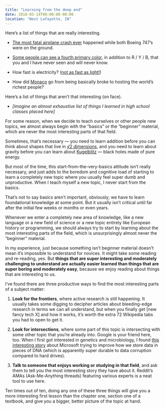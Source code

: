 ```yaml
---
title: "Learning from the deep end"
date: 2018-05-14T00:00:00-00:00
location: "West Lafayette, IN"
---
```


Here’s a list of things that are really interesting.

- [The most fatal airplane crash ever](https://en.wikipedia.org/wiki/Tenerife_airport_disaster) happened while both Boeing 747’s were on the ground.

- [Some people can see a fourth primary color](https://en.wikipedia.org/wiki/Tetrachromacy#Humans), in addition to R / Y / B, that you and I have never seen and will never know.

- How fast is electricity? ([not as fast as light!](https://en.wikipedia.org/wiki/Speed_of_electricity))

- How did [Monaco](https://en.wikipedia.org/wiki/Monaco#Arrival_of_the_Grimaldi_family) go from being basically broke to hosting the world’s richest people?

Here’s a list of things that aren’t that interesting (on face).

- _[imagine an almost exhaustive list of things I learned in high school classes placed here]_

For some reason, when we decide to teach ourselves or other people new topics, we almost always begin with the “basics” or the “beginner” material, which are never the most interesting parts of that field.

Sometimes, that’s necessary — you need to learn addition before you can think about shapes that live in [√2 dimensions](https://en.wikipedia.org/wiki/Fractal_dimension), and you need to learn about gravity before you can learn about [Kugelblitz](https://en.wikipedia.org/wiki/Kugelblitz_(astrophysics)) — black holes made of pure energy.

But most of the time, this start-from-the-very-basics attitude isn’t really necessary, and just adds to the boredom and cognitive load of starting to learn a completely new topic where you usually feel super dumb and unproductive. When I teach myself a new topic, I never start from the basics.

That’s not to say basics aren’t important, obviously; we have to learn foundational knowledge at some point. But it usually isn’t critical until far after the initial few weeks or months or even years.

Whenever we enter a completely new area of knowledge, like a new language or a new field of science or a new topic entirely like European history or programming, we should always try to start by learning about the most interesting parts of the field, which is unsurprisingly almost never the “beginner” material.

In my experience, just because something isn’t beginner material doesn’t mean it’s impossible to understand for novices. It might take some reading and re-reading, yes. But **things that are super interesting and moderately challenging to understand are actually easier learned than things that are super boring and moderately easy**, because we enjoy reading about things that are interesting to us.

I’ve found there are three productive ways to find the most interesting parts of a subject matter:

1. **Look for the frontiers**, where active research is still happening. It usually takes some digging to decipher articles about bleeding-edge research in terms we can all understand, but when you finally get [new fancy tech X] and how it works, it’s worth the extra 72 Wikipedia tabs you had to open to get it.

1. **Look for intersections**, where some part of this topic is intersecting with some other topic that you’re already into. Google is your friend here, too. When I first got interested in genetics and microbiology, I found [this interesting story](https://www.microsoft.com/en-us/research/publication/random-access-in-large-scale-dna-data-storage/) about Microsoft trying to improve how we store data in pieces of DNA (which is apparently super durable to data corruption compared to hard drives).

1. **Talk to someone that enjoys working or studying in that field**, and ask them to tell you the most interesting story they have about it. Reddit’s AMAs (Ask-Me-Anything threads) featuring various experts is a neat tool to use here.

Ten times out of ten, doing any one of these three things will give you a more interesting first lesson than the chapter one, section one of a textbook, and give you a bigger, better picture of the topic at hand.
